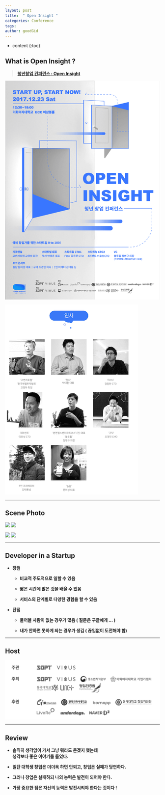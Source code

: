 ```yaml
---
layout: post
title:  " Open Insight "
categories: Conference
tags: 
author: goodGid
---
```

* content
{:toc}


## What is Open Insight ?

> <b>[청년창업 컨퍼런스 : Open Insight](https://onoffmix.com/event/122023)<b>




![](/assets/img/conference/open_insight_1.png)






![](/assets/img/conference/open_insight_2.png)



---

## Scene Photo


![](/assets/img/conference/open_insight_3.png)
![](/assets/img/conference/open_insight_4.png)




![](/assets/img/conference/open_insight_5.png)
![](/assets/img/conference/open_insight_6.png)



---
## Developer in a Startup

* 장점
	* 비교적 주도적으로 일할 수 있음

	* 짧은 시간에 많은 것을 배울 수 있음

	* 서비스의 단계별로 다양한 경험을 할 수 있음

* 단점
	* 물어볼 사람이 없는 경우가 많음 ( 질문은 구글에게 ... )

	* 내가 안하면 못하게 되는 경우가 생김 ( 끊임없이 도전해야 함)

---

## Host


![](/assets/img/conference/open_insight_7.png)


---

## Review

* 솔직히 생각없이 가서 그냥 뭐라도 듣겠지 했는데 <br> 생각보다 좋은 이야기를 들었다.

* 일단 대학생 창업은 더더욱 하면 안되고, 창업은 실패가 당연하다.

* 그러나 창업은 실패하되 나의 능력은 발전이 되어야 한다.

* 가장 중요한 점은 자신의 능력은 발전시켜야 한다는 것이다 !
